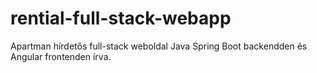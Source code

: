 # rential-full-stack-webapp
Apartman hírdetős full-stack weboldal Java Spring Boot backendden és Angular frontenden írva.
